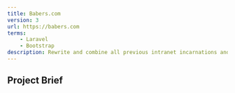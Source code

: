 ```yaml
---
title: Babers.com
version: 3
url: https://babers.com
terms:
    - Laravel
    - Bootstrap
description: Rewrite and combine all previous intranet incarnations and separate the distinct companies while maintaining a single mega repo.
---
```

## Project Brief